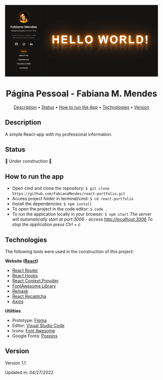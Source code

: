 <img align="center" alt="gif" title="#gif" src="./public/Animation.gif">
<h1 align="center">Página Pessoal - Fabiana M. Mendes</h1>

<p align="center" >  
	<a href="#description">Description</a> • 
	<a href="#status">Status</a> • 
	<a href="#how to run the app">How to run the App</a> • 
	<a href="#technologies">Technologies</a> • 
	<a href="#version">Version</a>
</p>

## Description

A simple React-app with my professional information.

## Status

🚧 Under construction 🚧

## How to run the app

- Open cmd and clone the repository:
  `$ git clone https://github.com/FabianaMendes/react-portfolio.git`
- Access project folder in terminal/cmd:
  `$ cd react-portfolio`
- Install the dependencies:
  `$ npm install`
- To open the project in the code editor:
  `$ code .`
- To run the application locally in your browser:
  `$ npm start`
  _The server will automatically start at port:3006 - access [http://localhost:3006](http://localhost:3006)
  To stop the application press Ctrl + c_

## Technologies

The following tools were used in the construction of this project:

**Website ([React](https://pt-br.reactjs.org/))**

- [React Router](https://reactrouter.com/web/guides/quick-start)
- [React Hooks](https://pt-br.reactjs.org/docs/hooks-intro.html)
- [React Context.Provider](https://pt-br.reactjs.org/docs/context.html)
- [FontAwesome Library](https://fontawesome.com/how-to-use/on-the-web/using-with/react)
- [Remask](https://github.com/brunobertolini/remask)
- [React Recaptcha](https://www.npmjs.com/package/react-recaptcha)
- [Axios](https://www.npmjs.com/package/axios)

**Utilities**

- Prototype: [Figma](https://www.figma.com)
- Editor: [Visual Studio Code](https://code.visualstudio.com/)
- Icons: [Font Awesome](https://fontawesome.com)
- Google Fonts: [Poppins](https://fonts.google.com/specimen/Poppins?query=popp)

## Version

<p>Version 1.1</p>
<p>Updated in: 04/27/2022</p>
